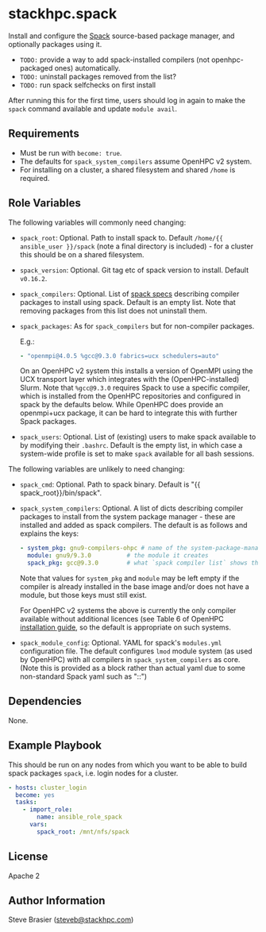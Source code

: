 stackhpc.spack
=========

Install and configure the [Spack](https://spack.readthedocs.io/en/latest/index.html) source-based package manager, and optionally packages using it.

- `TODO:` provide a way to add spack-installed compilers (not openhpc-packaged ones) automatically.
- `TODO:` uninstall packages removed from the list?
- `TODO:` run spack selfchecks on first install

After running this for the first time, users should log in again to make the `spack` command available and update `module avail`.

Requirements
------------

- Must be run with `become: true`.
- The defaults for `spack_system_compilers` assume OpenHPC v2 system.
- For installing on a cluster, a shared filesystem and shared `/home` is required.

Role Variables
--------------

The following variables will commonly need changing:

- `spack_root`: Optional. Path to install spack to. Default `/home/{{ ansible_user }}/spack` (note a final directory is included) - for a cluster this should be on a shared filesystem.
- `spack_version`: Optional. Git tag etc of spack version to install. Default `v0.16.2`.
- `spack_compilers`: Optional. List of [spack specs](https://spack.readthedocs.io/en/latest/basic_usage.html#specs-dependencies) describing compiler packages to install using spack. Default is an empty list. Note that removing packages from this list does not uninstall them.
- `spack_packages`: As for `spack_compilers` but for non-compiler packages.

  E.g.:
    ```yaml
    - "openmpi@4.0.5 %gcc@9.3.0 fabrics=ucx schedulers=auto"
    ```
  
  On an OpenHPC v2 system this installs a version of OpenMPI using the UCX transport layer which integrates with the (OpenHPC-installed) Slurm. Note that `%gcc@9.3.0` requires Spack to use a specific compiler, which is installed from the OpenHPC repositories and configured in spack by the defaults below. While OpenHPC does provide an openmpi+ucx package, it can be hard to integrate this with further Spack packages.
- `spack_users`: Optional. List of (existing) users to make spack available to by modifying their `.bashrc`. Default is the empty list, in which case a system-wide profile is set to make `spack` available for all bash sessions.

The following variables are unlikely to need changing:

- `spack_cmd`: Optional. Path to spack binary. Default is "{{ spack_root}}/bin/spack".
- `spack_system_compilers`: Optional. A list of dicts describing compiler packages to install from the system package manager - these are installed and added as spack compilers. The default is as follows and explains the keys:

  ```yaml
  - system_pkg: gnu9-compilers-ohpc # name of the system-package-manager compiler package, in this case from openhpc
    module: gnu9/9.3.0          # the module it creates
    spack_pkg: gcc@9.3.0        # what `spack compiler list` shows this compiler as
  ```
  
  Note that values for `system_pkg` and `module` may be left empty if the compiler is already installed in the base image and/or does not have a module, but those keys must still exist.

  For OpenHPC v2 systems the above is currently the only compiler available without additional licences (see Table 6 of OpenHPC [installation guide](https://github.com/openhpc/ohpc/releases/download/v2.0.GA/Install_guide-CentOS8-Warewulf-SLURM-2.0-aarch64.pdf), so the default is appropriate on such systems.

- `spack_module_config`: Optional. YAML for spack's `modules.yml` configuration file. The default configures `lmod` module system (as used by OpenHPC) with all compilers in `spack_system_compilers` as core. (Note this is provided as a block rather than actual yaml due to some non-standard Spack yaml such as "::")
  

Dependencies
------------

None.

Example Playbook
----------------

This should be run on any nodes from which you want to be able to build spack packages `spack`, i.e. login nodes for a cluster.

```yaml
- hosts: cluster_login  
  become: yes
  tasks:
    - import_role:
        name: ansible_role_spack
      vars:
        spack_root: /mnt/nfs/spack
```

License
-------

Apache 2

Author Information
------------------

Steve Brasier (steveb@stackhpc.com)
